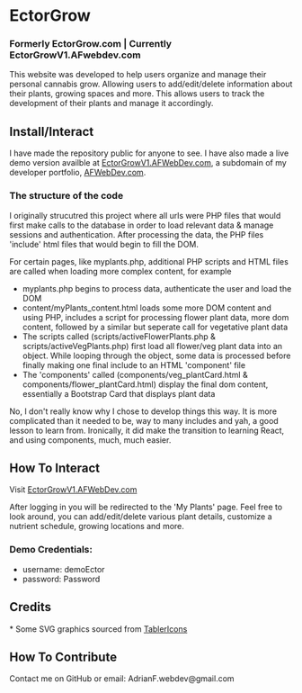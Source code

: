 #  EctorGrow 
### Formerly EctorGrow.com | Currently EctorGrowV1.AFwebdev.com

<p>
    This website was developed to help users organize and manage their personal cannabis grow. Allowing users to add/edit/delete information about their plants, growing spaces and more. This allows users to track the development of their plants and manage it accordingly.
</p>

## Install/Interact
<p>
    I have made the repository public for anyone to see. I have also made a live demo version availble at <a href="http://ectorgrowv1.afwebdev.com" target="_blank">EctorGrowV1.AFWebDev.com</a>, a subdomain of my developer portfolio, <a href="http://afwebdev.com">AFWebDev.com</a>. 
</p>

### The structure of the code
<p>
    I originally strucutred this project where all urls were PHP files that would first make calls to the database in order to load relevant data & manage sessions and authentication. After processing the data, the PHP files 'include' html files that would begin to fill the DOM. 
</p>
<p>
    For certain pages, like myplants.php, additional PHP scripts and HTML files are called when loading more complex content, for example

- myplants.php begins to process data, authenticate the user and load the DOM
- content/myPlants_content.html loads some more DOM content and using PHP, includes a script for processing flower plant data, more dom content, followed by a similar but seperate call for vegetative plant data
- The scripts called (scripts/activeFlowerPlants.php & scripts/activeVegPlants.php) first load all flower/veg plant data into an object. While looping through the object, some data is processed before finally making one final include to an HTML 'component' file
- The 'components' called (components/veg_plantCard.html & components/flower_plantCard.html) display the final dom content, essentially a Bootstrap Card that displays plant data
</p>
<p>
    No, I don't really know why I chose to develop things this way. It is more complicated than it needed to be, way to many includes and yah, a good lesson to learn from. Ironically, it did make the transition to learning React, and using components, much, much easier. 
</p>

    

## How To Interact
<p>Visit <a href="http://ectorgrowv1.afwebdev.com" target="_blank">EctorGrowV1.AFWebDev.com</a></p>
<p>
    After logging in you will be redirected to the 'My Plants' page. Feel free to look around, you can add/edit/delete various plant details, customize a nutrient schedule, growing locations and more. 
</p>

### Demo Credentials:
- username: demoEctor
- password: Password

## Credits
<p>    
    * Some SVG graphics sourced from <a href="https://tablericons.com" target="_blank">TablerIcons</a>
</p>

## How To Contribute
<p>
    Contact me on GitHub or email: AdrianF.webdev@gmail.com
</p>
